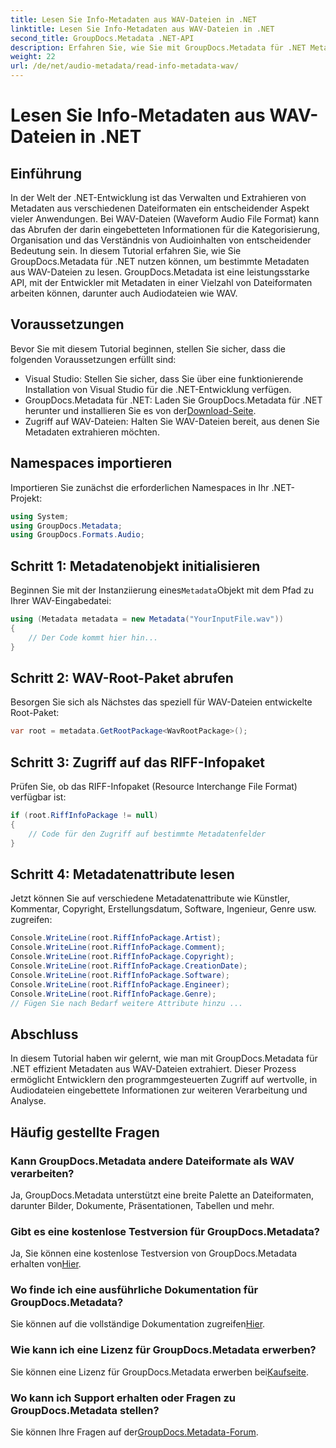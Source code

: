 ```yaml
---
title: Lesen Sie Info-Metadaten aus WAV-Dateien in .NET
linktitle: Lesen Sie Info-Metadaten aus WAV-Dateien in .NET
second_title: GroupDocs.Metadata .NET-API
description: Erfahren Sie, wie Sie mit GroupDocs.Metadata für .NET Metadaten aus WAV-Dateien extrahieren. Tauchen Sie in dieses Schritt-für-Schritt-Tutorial ein, um Metadaten für die Verwaltung von Audiodateien zu nutzen.
weight: 22
url: /de/net/audio-metadata/read-info-metadata-wav/
---
```


# Lesen Sie Info-Metadaten aus WAV-Dateien in .NET

## Einführung
In der Welt der .NET-Entwicklung ist das Verwalten und Extrahieren von Metadaten aus verschiedenen Dateiformaten ein entscheidender Aspekt vieler Anwendungen. Bei WAV-Dateien (Waveform Audio File Format) kann das Abrufen der darin eingebetteten Informationen für die Kategorisierung, Organisation und das Verständnis von Audioinhalten von entscheidender Bedeutung sein.
In diesem Tutorial erfahren Sie, wie Sie GroupDocs.Metadata für .NET nutzen können, um bestimmte Metadaten aus WAV-Dateien zu lesen. GroupDocs.Metadata ist eine leistungsstarke API, mit der Entwickler mit Metadaten in einer Vielzahl von Dateiformaten arbeiten können, darunter auch Audiodateien wie WAV.
## Voraussetzungen
Bevor Sie mit diesem Tutorial beginnen, stellen Sie sicher, dass die folgenden Voraussetzungen erfüllt sind:
- Visual Studio: Stellen Sie sicher, dass Sie über eine funktionierende Installation von Visual Studio für die .NET-Entwicklung verfügen.
-  GroupDocs.Metadata für .NET: Laden Sie GroupDocs.Metadata für .NET herunter und installieren Sie es von der[Download-Seite](https://releases.groupdocs.com/metadata/net/).
- Zugriff auf WAV-Dateien: Halten Sie WAV-Dateien bereit, aus denen Sie Metadaten extrahieren möchten.

## Namespaces importieren
Importieren Sie zunächst die erforderlichen Namespaces in Ihr .NET-Projekt:
```csharp
using System;
using GroupDocs.Metadata;
using GroupDocs.Formats.Audio;
```
## Schritt 1: Metadatenobjekt initialisieren
 Beginnen Sie mit der Instanziierung eines`Metadata`Objekt mit dem Pfad zu Ihrer WAV-Eingabedatei:
```csharp
using (Metadata metadata = new Metadata("YourInputFile.wav"))
{
    // Der Code kommt hier hin...
}
```
## Schritt 2: WAV-Root-Paket abrufen
Besorgen Sie sich als Nächstes das speziell für WAV-Dateien entwickelte Root-Paket:
```csharp
var root = metadata.GetRootPackage<WavRootPackage>();
```
## Schritt 3: Zugriff auf das RIFF-Infopaket
Prüfen Sie, ob das RIFF-Infopaket (Resource Interchange File Format) verfügbar ist:
```csharp
if (root.RiffInfoPackage != null)
{
    // Code für den Zugriff auf bestimmte Metadatenfelder
}
```
## Schritt 4: Metadatenattribute lesen
Jetzt können Sie auf verschiedene Metadatenattribute wie Künstler, Kommentar, Copyright, Erstellungsdatum, Software, Ingenieur, Genre usw. zugreifen:
```csharp
Console.WriteLine(root.RiffInfoPackage.Artist);
Console.WriteLine(root.RiffInfoPackage.Comment);
Console.WriteLine(root.RiffInfoPackage.Copyright);
Console.WriteLine(root.RiffInfoPackage.CreationDate);
Console.WriteLine(root.RiffInfoPackage.Software);
Console.WriteLine(root.RiffInfoPackage.Engineer);
Console.WriteLine(root.RiffInfoPackage.Genre);
// Fügen Sie nach Bedarf weitere Attribute hinzu ...
```

## Abschluss
In diesem Tutorial haben wir gelernt, wie man mit GroupDocs.Metadata für .NET effizient Metadaten aus WAV-Dateien extrahiert. Dieser Prozess ermöglicht Entwicklern den programmgesteuerten Zugriff auf wertvolle, in Audiodateien eingebettete Informationen zur weiteren Verarbeitung und Analyse.

## Häufig gestellte Fragen
### Kann GroupDocs.Metadata andere Dateiformate als WAV verarbeiten?
Ja, GroupDocs.Metadata unterstützt eine breite Palette an Dateiformaten, darunter Bilder, Dokumente, Präsentationen, Tabellen und mehr.
### Gibt es eine kostenlose Testversion für GroupDocs.Metadata?
 Ja, Sie können eine kostenlose Testversion von GroupDocs.Metadata erhalten von[Hier](https://releases.groupdocs.com/).
### Wo finde ich eine ausführliche Dokumentation für GroupDocs.Metadata?
 Sie können auf die vollständige Dokumentation zugreifen[Hier](https://tutorials.groupdocs.com/metadata/net/).
### Wie kann ich eine Lizenz für GroupDocs.Metadata erwerben?
 Sie können eine Lizenz für GroupDocs.Metadata erwerben bei[Kaufseite](https://purchase.groupdocs.com/buy).
### Wo kann ich Support erhalten oder Fragen zu GroupDocs.Metadata stellen?
 Sie können Ihre Fragen auf der[GroupDocs.Metadata-Forum](https://forum.groupdocs.com/c/metadata/14).